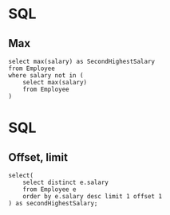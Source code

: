# SQL
## Max
```
select max(salary) as SecondHighestSalary
from Employee
where salary not in (
    select max(salary)
    from Employee
)
```
# SQL
## Offset, limit
```
select(
    select distinct e.salary
    from Employee e
    order by e.salary desc limit 1 offset 1
) as secondHighestSalary;

```
